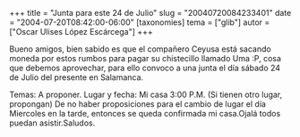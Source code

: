 +++
title = "Junta para este 24 de Julio"
slug = "20040720084233401"
date = "2004-07-20T08:42:00-06:00"
[taxonomies]
tema = ["glib"]
autor = ["Oscar Ulises López Escárcega"]
+++

Bueno amigos, bien sabido es que el compañero Ceyusa está sacando moneda
por estos rumbos para pagar su chistecillo llamado Uma :P, cosa que
debemos aprovechar, para ello convoco a una junta el día sábado 24 de
Julio del presente en Salamanca.

<!-- more -->
Temas: A proponer.
Lugar y fecha: Mi casa 3:00 P.M. (Si tienen otro lugar, propongan)
De no haber proposiciones para el cambio de lugar el día Miercoles en la
tarde, entonces se queda confirmada mi casa.Ojalá todos puedan
asistir.Saludos.

